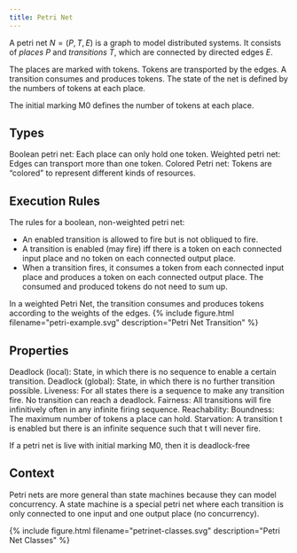 ```yaml
---
title: Petri Net
---
```


A petri net $N = (P,T,E)$ is a graph to model distributed systems. It consists of *places* $P$ and *transitions* $T$, which are connected by directed edges $E$.

The places are marked with tokens. Tokens are transported by the edges. A transition consumes and produces tokens. The state of the net is defined by the numbers of tokens at each place.

The initial marking M0 defines the number of tokens at each place.

## Types
Boolean petri net: Each place can only hold one token.
Weighted petri net: Edges can transport more than one token.
Colored Petri net: Tokens are “colored” to represent different kinds of
resources.


## Execution Rules
The rules for a boolean, non-weighted petri net:

* An enabled transition is allowed to fire but is not obliqued to fire.
* A transition is enabled (may fire) iff there is a token on each connected input place and no token on each connected output place.
* When a transition fires, it consumes a token from each connected input place and produces a token on each connected output place. The consumed and produced tokens do not need to sum up.

In a weighted Petri Net, the transition consumes and produces tokens according to the weights of the edges.
{% include figure.html filename="petri-example.svg" description="Petri Net Transition" %}


## Properties

Deadlock (local): State, in which there is no sequence to enable a certain transition.
Deadlock (global): State, in which there is no further transition possible.
Liveness: For all states there is a sequence to make any transition fire. No transition can reach a deadlock.
Fairness: All transitions will fire infinitively often in any infinite firing sequence.
Reachability:
Boundness: The maximum number of tokens a place can hold.
Starvation: A transition t is enabled but there is an infinite sequence such that t will never fire.

If a petri net is live with initial marking M0, then it is deadlock-free


## Context
Petri nets are more general than state machines because they can model concurrency. A state machine is a special petri net where each transition is only connected to one input and one output place (no concurrency).

{% include figure.html filename="petrinet-classes.svg" description="Petri Net Classes" %}

